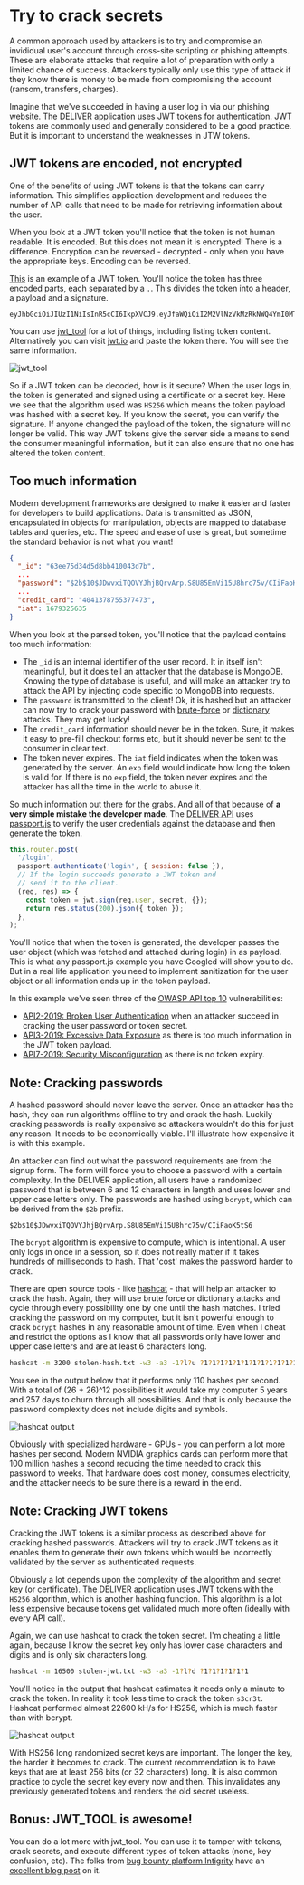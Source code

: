 # Try to crack secrets

A common approach used by attackers is to try and compromise an invididual user's account through cross-site scripting or phishing attempts. These are elaborate attacks that require a lot of preparation with only a limited chance of success. Attackers typically only use this type of attack if they know there is money to be made from compromising the account (ransom, transfers, charges).

Imagine that we've succeeded in having a user log in via our phishing website. The DELIVER application uses JWT tokens for authentication. JWT tokens are commonly used and generally considered to be a good practice. But it is important to understand the weaknesses in JTW tokens.

## JWT tokens are encoded, not encrypted

One of the benefits of using JWT tokens is that the tokens can carry information. This simplifies application development and reduces the number of API calls that need to be made for retrieving information about the user. 

When you look at a JWT token you'll notice that the token is not human readable. It is encoded. But this does not mean it is encrypted! There is a difference. Encryption can be reversed - decrypted - only when you have the appropriate keys. Encoding can be reversed. 

[This](demos/attack-1/stolen-jwt.txt) is an example of a JWT token. You'll notice the token has three encoded parts, each separated by a `.`. This divides the token into a header, a payload and a signature. 

```
eyJhbGciOiJIUzI1NiIsInR5cCI6IkpXVCJ9.eyJfaWQiOiI2M2VlNzVkMzRkNWQ4YmI0MTAwNDNkN2IiLCJlbWFpbCI6Im92ZXJyaWxsbzBAcmVkY3Jvc3Mub3JnIiwicGFzc3dvcmQiOiIkMmIkMTAkSkR3dnhpVFFPVllKaGpCUXJ2QXJwLlM4VTg1RW1WaTE1VThocmM3NXYvQ0lpRmFvSzV0UzYiLCJmaXJzdF9uYW1lIjoiT2RpbGxlIiwibGFzdF9uYW1lIjoiVmVycmlsbG8iLCJhZGRyZXNzIjoiOSBEcmV3cnkgQ3Jvc3NpbmciLCJjaXR5IjoiRG9uZ2R1IiwiY291bnRyeSI6IkNoaW5hIiwicGhvbmUiOiIrODYgKDcwOSkgNzEzLTA2MzAiLCJjcmVkaXRfY2FyZCI6IjQwNDEzNzg3NTUzNzc0NzMiLCJpYXQiOjE2NzkzMjU2MzV9.MniicPtbmYAGgyxnlsw5mS7S4d1r6vxbaQLEPYBkDLY
```

You can use [jwt_tool](https://github.com/ticarpi/jwt_tool) for a lot of things, including listing token content. Alternatively you can visit [jwt.io](https://jwt.io) and paste the token there. You will see the same information. 

![jwt_tool](jwt_tool.png)

So if a JWT token can be decoded, how is it secure? When the user logs in, the token is generated and signed using a certificate or a secret key. Here we see that the algorithm used was `HS256` which means the token payload was hashed with a secret key. If you know the secret, you can verify the signature. If anyone changed the payload of the token, the signature will no longer be valid. This way JWT tokens give the server side a means to send the consumer meaningful information, but it can also ensure that no one has altered the token content.

## Too much information 

Modern development frameworks are designed to make it easier and faster for developers to build applications. Data is transmitted as JSON, encapsulated in objects for manipulation, objects are mapped to database tables and queries, etc. The speed and ease of use is great, but sometime the standard behavior is not what you want! 

```json
{
  "_id": "63ee75d34d5d8bb410043d7b",
  ...
  "password": "$2b$10$JDwvxiTQOVYJhjBQrvArp.S8U85EmVi15U8hrc75v/CIiFaoK5tS6",
  ...
  "credit_card": "4041378755377473",
  "iat": 1679325635
}
```

When you look at the parsed token, you'll notice that the payload contains too much information: 

- The `_id` is an internal identifier of the user record. It in itself isn't meaningful, but it does tell an attacker that the database is MongoDB. Knowing the type of database is useful, and will make an attacker try to attack the API by injecting code specific to MongoDB into requests. 
- The `password` is transmitted to the client! Ok, it is hashed but an attacker can now try to crack your password with [brute-force](https://en.wikipedia.org/wiki/Brute-force_attack) or [dictionary](https://en.wikipedia.org/wiki/Dictionary_attack) attacks. They may get lucky!
- The `credit_card` information should never be in the token. Sure, it makes it easy to pre-fill checkout forms etc, but it should never be sent to the consumer in clear text. 
- The token never expires. The `iat` field indicates when the token was generated by the server. An `exp` field would indicate how long the token is valid for. If there is no `exp` field, the token never expires and the attacker has all the time in the world to abuse it. 

So much information out there for the grabs. And all of that because of **a very simple mistake the developer made**. The [DELIVER API](https://github.com/jiridj/deliver-api) uses [passport.js](https://passportjs.org) to verify the user credentials against the database and then generate the token.  

```javascript
this.router.post(
  '/login',
  passport.authenticate('login', { session: false }),
  // If the login succeeds generate a JWT token and
  // send it to the client.
  (req, res) => {
    const token = jwt.sign(req.user, secret, {});
    return res.status(200).json({ token });
  },
);
``` 

You'll notice that when the token is generated, the developer passes the user object (which was fetched and attached during login) in as payload. This is what any passport.js example you have Googled will show you to do. But in a real life application you need to implement sanitization for the user object or all information ends up in the token payload. 

In this example we've seen three of the [OWASP API top 10](https://owasp.org/www-project-api-security/) vulnerabilities:

- [API2-2019: Broken User Authentication](https://github.com/OWASP/API-Security/blob/master/2019/en/src/0xa2-broken-user-authentication.md) when an attacker succeed in cracking the user password or token secret.
- [API3-2019: Excessive Data Exposure](https://github.com/OWASP/API-Security/blob/master/2019/en/src/0xa3-excessive-data-exposure.md) as there is too much information in the JWT token payload.
- [API7-2019: Security Misconfiguration](https://github.com/OWASP/API-Security/blob/master/2019/en/src/0xa7-security-misconfiguration.md) as there is no token expiry. 

## Note: Cracking passwords 

A hashed password should never leave the server. Once an attacker has the hash, they can run algorithms offline to try and crack the hash. Luckily cracking passwords is really expensive so attackers wouldn't do this for just any reason. It needs to be economically viable. I'll illustrate how expensive it is with this example. 

An attacker can find out what the password requirements are from the signup form. The form will force you to choose a password with a certain complexity. In the DELIVER application, all users have a randomized password that is between 6 and 12 characters in length and uses lower and upper case letters only. The passwords are hashed using `bcrypt`, which can be derived from the `$2b` prefix. 

`$2b$10$JDwvxiTQOVYJhjBQrvArp.S8U85EmVi15U8hrc75v/CIiFaoK5tS6`

The `bcrypt` algorithm is expensive to compute, which is intentional. A user only logs in once in a session, so it does not really matter if it takes hundreds of milliseconds to hash. That 'cost' makes the password harder to crack.

There are open source tools - like [hashcat](https://hashcat.net/) - that will help an attacker to crack the hash. Again, they will use brute force or dictionary attacks and cycle through every possibility one by one until the hash matches. I tried cracking the password on my computer, but it isn't powerful enough to crack `bcrypt` hashes in any reasonable amount of time. Even when I cheat and restrict the options as I know that all passwords only have lower and upper case letters and are at least 6 characters long.  

```bash
hashcat -m 3200 stolen-hash.txt -w3 -a3 -1?l?u ?1?1?1?1?1?1?1?1?1?1?1?1 --increment --increment-min 6
```

You see in the output below that it performs only 110 hashes per second. With a total of (26 + 26)^12 possibilities it would take my computer 5 years and 257 days to churn through all possibilities. And that is only because the password complexity does not include digits and symbols. 

![hashcat output](./hashcat-bcrypt.png)

Obviously with specialized hardware - GPUs - you can perform a lot more hashes per second. Modern NVIDIA graphics cards can perform more that 100 million hashes a second reducing the time needed to crack this password to weeks. That hardware does cost money, consumes electricity, and the attacker needs to be sure there is a reward in the end. 

## Note: Cracking JWT tokens

Cracking the JWT tokens is a similar process as described above for cracking hashed passwords. Attackers will try to crack JWT tokens as it enables them to generate their own tokens which would be incorrectly validated by the server as authenticated requests. 

Obviously a lot depends upon the complexity of the algorithm and secret key (or certificate). The DELIVER application uses JWT tokens with the `HS256` algorithm, which is another hashing function. This algorithm is a lot less expensive because tokens get validated much more often (ideally with every API call).

Again, we can use hashcat to crack the token secret. I'm cheating a little again, because I know the secret key only has lower case characters and digits and is only six characters long. 

```bash
hashcat -m 16500 stolen-jwt.txt -w3 -a3 -1?l?d ?1?1?1?1?1?1
```

You'll notice in the output that hashcat estimates it needs only a minute to crack the token. In reality it took less time to crack the token `s3cr3t`. Hashcat performed almost 22600 kH/s for HS256, which is much faster than with bcrypt. 

![hashcat output](./hashcat-jwt.png)

With HS256 long randomized secret keys are important. The longer the key, the harder it becomes to crack. The current recommendation is to have keys that are at least 256 bits (or 32 characters) long. It is also common practice to cycle the secret key every now and then. This invalidates any previously generated tokens and renders the old secret useless. 

## Bonus: JWT_TOOL is awesome!

You can do a lot more with jwt_tool. You can use it to tamper with tokens, crack secrets, and execute different types of token attacks (none, key confusion, etc). The folks from [bug bounty platform Intigrity](https://intigrity.com) have an [excellent blog post](https://blog.intigriti.com/2021/07/27/hacker-tools-jwt_tool) on it.  
